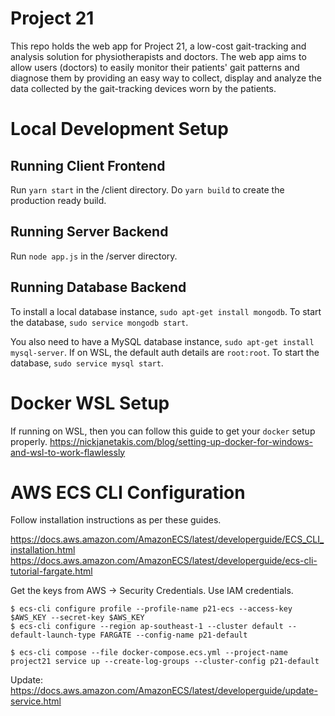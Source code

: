 # Project 21

This repo holds the web app for Project 21, a low-cost gait-tracking and analysis solution for physiotherapists and doctors.
The web app aims to allow users (doctors) to easily monitor their patients' gait patterns and diagnose them by providing an easy way to
collect, display and analyze the data collected by the gait-tracking devices worn by the patients.

# Local Development Setup

## Running Client Frontend

Run `yarn start` in the /client directory.
Do `yarn build` to create the production ready build.

## Running Server Backend

Run `node app.js` in the /server directory.

## Running Database Backend

To install a local database instance, `sudo apt-get install mongodb`.
To start the database, `sudo service mongodb start`.

You also need to have a MySQL database instance, `sudo apt-get install mysql-server`.
If on WSL, the default auth details are `root:root`.
To start the database, `sudo service mysql start`.

# Docker WSL Setup

If running on WSL, then you can follow this guide to get your `docker` setup properly.
https://nickjanetakis.com/blog/setting-up-docker-for-windows-and-wsl-to-work-flawlessly


# AWS ECS CLI Configuration 
Follow installation instructions as per these guides.

https://docs.aws.amazon.com/AmazonECS/latest/developerguide/ECS_CLI_installation.html
https://docs.aws.amazon.com/AmazonECS/latest/developerguide/ecs-cli-tutorial-fargate.html

Get the keys from AWS -> Security Credentials. Use IAM credentials.
```
$ ecs-cli configure profile --profile-name p21-ecs --access-key $AWS_KEY --secret-key $AWS_KEY
$ ecs-cli configure --region ap-southeast-1 --cluster default --default-launch-type FARGATE --config-name p21-default
```

```
$ ecs-cli compose --file docker-compose.ecs.yml --project-name project21 service up --create-log-groups --cluster-config p21-default
```

Update: https://docs.aws.amazon.com/AmazonECS/latest/developerguide/update-service.html
